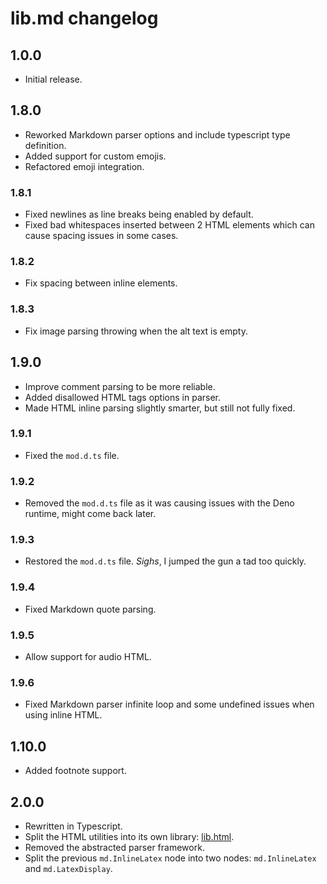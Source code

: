 # lib.md changelog

## 1.0.0

- Initial release.

## 1.8.0

- Reworked Markdown parser options and include typescript type definition.
- Added support for custom emojis.
- Refactored emoji integration.

### 1.8.1

- Fixed newlines as line breaks being enabled by default.
- Fixed bad whitespaces inserted between 2 HTML elements which can cause spacing issues in some cases.

### 1.8.2

- Fix spacing between inline elements.

### 1.8.3

- Fix image parsing throwing when the alt text is empty.

## 1.9.0

- Improve comment parsing to be more reliable.
- Added disallowed HTML tags options in parser.
- Made HTML inline parsing slightly smarter, but still not fully fixed.

### 1.9.1

- Fixed the `mod.d.ts` file.

### 1.9.2

- Removed the `mod.d.ts` file as it was causing issues with the Deno runtime, might come back later.

### 1.9.3

- Restored the `mod.d.ts` file. *Sighs*, I jumped the gun a tad too quickly.

### 1.9.4

- Fixed Markdown quote parsing.

### 1.9.5

- Allow support for audio HTML.

### 1.9.6

- Fixed Markdown parser infinite loop and some undefined issues when using inline HTML.

## 1.10.0

- Added footnote support.

## 2.0.0

- Rewritten in Typescript.
- Split the HTML utilities into its own library: [lib.html](https://github.com/LambdAurora/lib.html).
- Removed the abstracted parser framework.
- Split the previous `md.InlineLatex` node into two nodes: `md.InlineLatex` and `md.LatexDisplay`.

